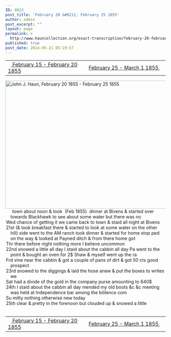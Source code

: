 ```yaml
---
ID: 8022
post_title: 'February 20 &#8211; February 25 1855'
author: admin
post_excerpt: ""
layout: page
permalink: >
  http://www.hauncollection.org/exact-transcription/february-20-february-25-1855/
published: true
post_date: 2014-05-21 05:19:57
---
```

<table style="width: 100%;" align="center">
<tbody>
<tr>
<td width="50%"><a title="February 15 – February 20 1855" href="http://www.hauncollection.org/version-2/version-ii-series-i/february-15-february-20-1855/"><img src="https://lh3.googleusercontent.com/-EFJpxxNiPNw/VqgtWBCZrMI/AAAAAAAAAFU/WfY4lPFWWkg/s800-Ic42/Soeb-Plain-Arrows-8-10px.png" alt="" width="10" height="10" /> February 15 - February 20 1855</a></td>
<td style="text-align: right;"><a title="February 25 – March 1 1855" href="http://www.hauncollection.org/version-2/version-ii-series-i/february-25-march-1-1855/"> February 25 - March 1 1855 <img src="https://lh3.googleusercontent.com/-67k0cYlpXHw/VqgtWKz1MXI/AAAAAAAAAFU/k9PW_Piyurk/s800-Ic42/Soeb-Plain-Arrows-5-10px.png" alt="" width="10" height="10" /></a></td>
</tr>
</tbody>
</table>
<a href="http://www.hauncollection.org/wp-content/uploads/John Haun/JJH_079_February 20 1855 - February 25 1855.JPG" target="_blank" rel="noopener"><img class="alignnone wp-image-2309 size-large" src="http://www.hauncollection.org/wp-content/uploads/John Haun/JJH_079_February 20 1855 - February 25 1855-1024x682.jpg" alt="John J. Haun, February 20 1855 - February 25 1855" width="604" height="402" /></a>
<div style="text-indent: -1em; padding-left: 16px;"><span style="color: #ffffff;">.</span>    town about noon &amp; took  (Feb 1855)  dinner at Bivens &amp; started over
towards Blackhawk to see about some water but there was no</div>
<div style="text-indent: -1em; padding-left: 16px;">Wed chance of getting it we came back to town &amp; staid all night at Bivens</div>
<div style="text-indent: -1em; padding-left: 16px;">21st (&amp; took breakfast there &amp; started to look at some water on the other hill)
side went to the AM ranch took dinner &amp; started for home stop
ped on the way &amp; looked at Payned ditch &amp; from there home got</div>
<div style="text-indent: -1em; padding-left: 16px;">Thr there before night nothing more I believe uncommon</div>
<div style="text-indent: -1em; padding-left: 16px;">22nd snowed a little all day I staid about the cabbin all day Pa went
to the point &amp; bought an oven for 2$ Shaw &amp; myself went up the ra</div>
<div style="text-indent: -1em; padding-left: 16px;">Frd vine near the cabbin &amp; got a couple of pans of dirt &amp; got 50 cts good prospect</div>
<div style="text-indent: -1em; padding-left: 16px;">23rd snowed to the diggings &amp; laid the hose anew &amp; put the boxes to writes we</div>
<div style="text-indent: -1em; padding-left: 16px;">Sat had a divide of the gold in the company purse amounting to 640$</div>
<div style="text-indent: -1em; padding-left: 16px;">24th I staid about the cabbin all day mended my old boots &amp;c &amp;c
meeting was held at Independence bar among the bililence com</div>
<div style="text-indent: -1em; padding-left: 16px;">Su mitty nothing otherwise new today</div>
<div style="text-indent: -1em; padding-left: 16px;">25th clear &amp; pretty in the forenoon but clouded up &amp; snowed a little</div>
&nbsp;
<table style="width: 100%;" align="center">
<tbody>
<tr>
<td width="50%"><a title="February 15 – February 20 1855" href="http://www.hauncollection.org/version-2/version-ii-series-i/february-15-february-20-1855/"><img src="https://lh3.googleusercontent.com/-EFJpxxNiPNw/VqgtWBCZrMI/AAAAAAAAAFU/WfY4lPFWWkg/s800-Ic42/Soeb-Plain-Arrows-8-10px.png" alt="" width="10" height="10" /> February 15 - February 20 1855</a></td>
<td style="text-align: right;"><a title="February 25 – March 1 1855" href="http://www.hauncollection.org/version-2/version-ii-series-i/february-25-march-1-1855/"> February 25 - March 1 1855 <img src="https://lh3.googleusercontent.com/-67k0cYlpXHw/VqgtWKz1MXI/AAAAAAAAAFU/k9PW_Piyurk/s800-Ic42/Soeb-Plain-Arrows-5-10px.png" alt="" width="10" height="10" /></a></td>
</tr>
</tbody>
</table>